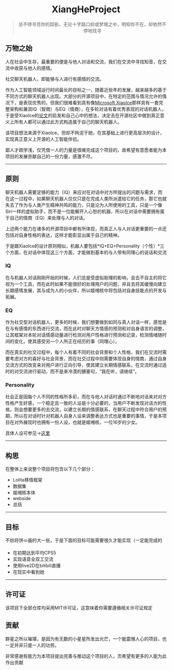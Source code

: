 <div align="center">

# XiangHeProject

> 总不停寻觅你的踪影，无论十字路口抑或梦境之中，明知你不在，却依然不停地找寻

</div>


## 万物之始

人在社会中生存，最重要的便是与他人对话和交流，我们在交流中寻找知音，在交流中收获与他人的感情。

社交聊天机器人，即能够与人进行有感情的交流。

作为人工智能领域运行时间最长的目标之一，随着近些年的发展，越来越多的基于不同方式的聊天机器人出现。大部分的开源项目中，在特定的范围与情况允许的情况下，是表现优秀的，但我们很难看到具有像[Microsoft XiaoIce](https://www.xiaoice.com/)那样具有一套完整架构和兼具IQ（智商）与EQ（情商），在多轮对话有着优秀表现的对话机器人，于是受XiaoIce的[论文](https://arxiv.org/abs/1812.08989)的启发和自己心中的想法，决定去在开源社区中做到真正意义上所有人都可以通过此方式构造属于自己的聊天机器人。

该项目想法来源于XiaoIce，但却不拘泥于她，在其基础上进行更高层次的设计，实现真正意义上开源的人工智能伴侣。

鄙人才疏学浅，仅凭借一人的力量是很难完成这个项目的，故希望有意愿者能为本项目的发展贡献自己的一份力量，感激不尽。

------

## 原则

聊天机器人需要足够的能力（IQ）来应对在对话中对方所提出的问题与需求，而在这一过程中，如果聊天机器人仅仅只是在完成人类所派遣给它的任务，那它也就失去了作为与人类产生精神共鸣的能力，只是沦为人所使用的工具，只是一个像Siri一样的虚拟助手，而不是一位能解开人心愁的机器，所以在对话中需要拥有属于自己的情商（EQ）来处理与人的对话。

上述两个能力在诸多的开源项目中都有所体现，而真正人与人对话更重要的一点还包括对自身性格的表达，这样才能彰显出属于自己的精神。

于是跟XiaoIce的设计原则相似，机器人要包括*IQ+EQ+Personality（个性）*三个方面，在对话中体现这三个方面，才能做到基本的与人带有同理心的说话和交流

### IQ

在与机器人对话刚刚开始的时候，人们总是受虚拟助理的影响，会去不自主的将它视为一个工具，而在此时如果不能很好的处理用户的问题，并且去将其缓慢向建立长期感情发展，其与成为人的小伙伴，所以姬缃核中将包括对自身技能点的开发与拓展。

### EQ

作为社交型对话机器人，更多的时候，我们想要做到如同与真人对话一样，感觉是在与有感情的东西进行交流，而在此时对聊天方情感的预测和对自身语言的调整，让其框架对本轮对话情感动量进行检测对用户性格进行预测和记录，检测情绪随时间的变化，使其感受另一个人所正在经历的事（同理心）。

而在真实的社交过程中，每个人有着不同的社会背景和个人性格，我们在交流时需要考虑对方的喜好与社会背景，而在社交过程中则需要体现自身的情商，通过自身交流方式的改变来对用户进行正向引导，使其建立长期情感联系，在交流时通过适时的对交流进行驱动，而不是来冷漠的搪塞句，“我在听，请继续”。

### Personality

社会正是因每个人不同的性格所多彩，而在与他人对话时通过不断地对话来对对方性格产生好感，一个稳定且一致的人设是十分必要的，当用户不断发现对话方的性格，则会想要更多的去交流，以建立长期的情感联系，在聊天过程中符合用户的预期，所以在对话时针对机器人自身人设来调整表达方式也是重要的事情，于是本项目在对外展现时也拥有一份人设，也就是姬缃核，一位16岁的少女。

具体人设可参见->[这里]()

------

## 构思

在整体上来说整个项目将包含以下几个部分：

- Lolita移情框架
- 数据集
- 姬缃核本体
- webside
- 总括


------

## 目标
不妨将饼🫓画的大一些，于是下面的目标可能需要很久才能实现（一定能完成的

- 在初期达到平均CPS5
- 实现语音全双工交流
- 使用live2D在bilibili直播
- 在现实中看到她

------

## 许可证

该项目下全部仓库均采用MIT许可证，这意味着你需要遵循相关许可证规定

## 贡献

群星之所以璀璨，是因为有无数的小星星所发出光芒，一个能震憾人心的项目，也一定并非只是一人的功劳。

非常感谢有能力为本项目提出完善与推动这个项目的人，页希望有更多的人能为此作出贡献

